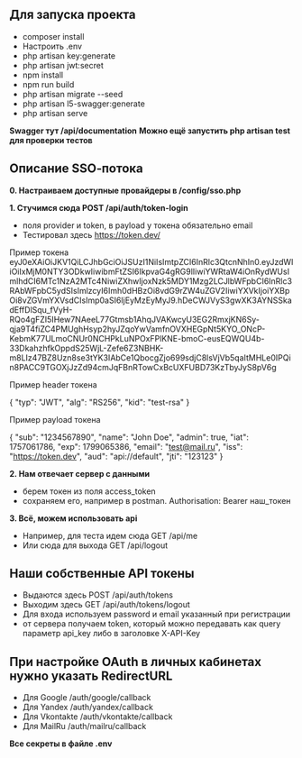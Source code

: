 ## Для запуска проекта

- composer install
- Настроить .env
- php artisan key:generate
- php artisan jwt:secret
- npm install
- npm run build
- php artisan migrate --seed
- php artisan l5-swagger:generate
- php artisan serve

**Swagger тут /api/documentation**
**Можно ещё запустить php artisan test для проверки тестов**

## Описание SSO‑потока

**0. Настраиваем доступные провайдеры в /config/sso.php**

**1. Стучимся сюда POST /api/auth/token-login**

- поля provider и token, в payload у токена обязательно email
- Тестировал здесь https://token.dev/

Пример токена
eyJ0eXAiOiJKV1QiLCJhbGciOiJSUzI1NiIsImtpZCI6InRlc3QtcnNhIn0.eyJzdWIiOiIxMjM0NTY3ODkwIiwibmFtZSI6IkpvaG4gRG9lIiwiYWRtaW4iOnRydWUsImlhdCI6MTc1NzA2MTc4NiwiZXhwIjoxNzk5MDY1Mzg2LCJlbWFpbCI6InRlc3RAbWFpbC5ydSIsImlzcyI6Imh0dHBzOi8vdG9rZW4uZGV2IiwiYXVkIjoiYXBpOi8vZGVmYXVsdCIsImp0aSI6IjEyMzEyMyJ9.hDeCWJVyS3gwXK3AYNSSkadEffDlSqu_fVyH-RQo4gFZI5IHew7NAeeL77Gtmsb1AhqJVAKwcyU3EG2RmxjKN6Sy-qja9T4fiZC4PMUghHsyp2hyJZqoYwVamfnOVXHEGpNt5KYO_ONcP-KebmK77ULmoCNUr0NCHPkLuNPOxFPlKNE-bmoC-eusEQWQU4b-33DkahzhfkOppdS25WjL-Zefe6Z3NBHK-m8LIz47BZ8Uzn8se3tYK3IAbCe1QbocgZjo699sdjC8lsVjVb5qaItMHLe0IPQin8PACC9TGOXjJzZd94cmJqFBnRTowCxBcUXFUBD73KzTbyJyS8pV6g

Пример header токена

{
  "typ": "JWT",
  "alg": "RS256",
  "kid": "test-rsa"
}

Пример payload токена 

{
  "sub": "1234567890",
  "name": "John Doe",
  "admin": true,
  "iat": 1757061786,
  "exp": 1799065386,
  "email": "test@mail.ru",
  "iss": "https://token.dev",
  "aud": "api://default",
  "jti": "123123"
}

**2. Нам отвечает сервер с данными**

- берем токен из поля access_token
- сохраняем его, например в postman. Authorisation: Bearer наш_токен

**3. Всё, можем использовать api**
- Например, для теста идем сюда GET /api/me
- Или сюда для выхода GET /api/logout

## Наши собственные API токены 
- Выдаются здесь POST /api/auth/tokens
- Выходим здесь GET /api/auth/tokens/logout
- Для входа используем password и email указанный при регистрации
- от сервера получаем token, который можно передавать как query параметр api_key либо в заголовке X-API-Key

## При настройке OAuth в личных кабинетах нужно указать RedirectURL
- Для Google /auth/google/callback
- Для Yandex /auth/yandex/callback
- Для Vkontakte /auth/vkontakte/callback
- Для MailRu /auth/mailru/callback

**Все секреты в файле .env**
